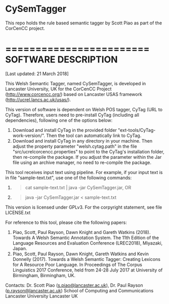 # CySemTagger
This repo holds the rule based semantic tagger by Scott Piao as part of the CorCenCC project.

========================
SOFTWARE DESCRIPTION
========================

[Last updated: 21 March 2018]

This Welsh Semantic Tagger, named CySemTagger, is developed in Lancaster University, UK for the CorCenCC Project (http://www.corcencc.org/) based on Lancaster USAS framework (http://ucrel.lancs.ac.uk/usas/).

This version of software is dependent on Welsh POS tagger, CyTag (URL to CyTag). Therefore, users need to pre-install CyTag (including all dependencies), following one of the options below:
1) Download and install CyTag in the provided folder "ext-tools/CyTag-work-version/". Then the tool can automatically link to CyTag.
2) Download and install CyTag in any directory in your machine. Then adjust the property parameter "welsh.cytag.path" in the file "src/ucrelcorcencc.properties" to point to the CyTag's installation folder, then re-compile the package. If you adjust the parameter within the Jar file using an archive manager, no need to re-compile the package.

This tool receives input text using pipeline. For example, if your input text is in file "sample-text.txt", use one of the following commands:
1) >cat sample-text.txt | java -jar CySemTagger.jar, OR
2) >java -jar CySemTagger.jar < sample-text.txt

This version is licensed under GPLv3. For the corpyright statement, see file LICENSE.txt

For reference to this tool, please cite the following papers:
1) Piao, Scott, Paul Rayson, Dawn Knight and Gareth Watkins (2018). Towards A Welsh Semantic Annotation System. The 11th Edition of the Language Resources and Evaluation Conference (LREC2018), Miyazaki, Japan. 
2) Piao, Scott, Paul Rayson, Dawn Knight, Gareth Watkins and Kevin Donnelly (2017). Towards a Welsh Semantic Tagger: Creating Lexicons for A Resource Poor Language. In Proceedings of The Corpus Linguistics 2017 Conference, held from 24-28 July 2017 at University of Birmingham, Birmingham, UK.

Contacts: Dr. Scott Piao (s.piao@lancaster.ac.uk), Dr. Paul Rayson (p.rayson@lancaster.ac.uk)
School of Computing and Communications
Lancaster University
Lancaster
UK